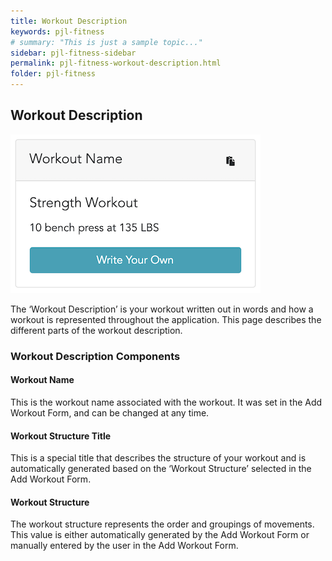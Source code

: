 ```yaml
---
title: Workout Description
keywords: pjl-fitness
# summary: "This is just a sample topic..."
sidebar: pjl-fitness-sidebar
permalink: pjl-fitness-workout-description.html
folder: pjl-fitness
---
```


## Workout Description

![Image of Auto Workout Description](images/pjl-fitness-workout-description-auto.png)

The ‘Workout Description’ is your workout written out in words and how a workout is represented throughout the application. This page describes the different parts of the workout description.

### Workout Description Components

#### Workout Name

This is the workout name associated with the workout. It was set in the Add Workout Form, and can be changed at any time.

#### Workout Structure Title

This is a special title that describes the structure of your workout and is automatically generated based on the ‘Workout Structure’ selected in the Add Workout Form.

#### Workout Structure

The workout structure represents the order and groupings of movements. This value is either automatically generated by the Add Workout Form or manually entered by the user in the Add Workout Form.
